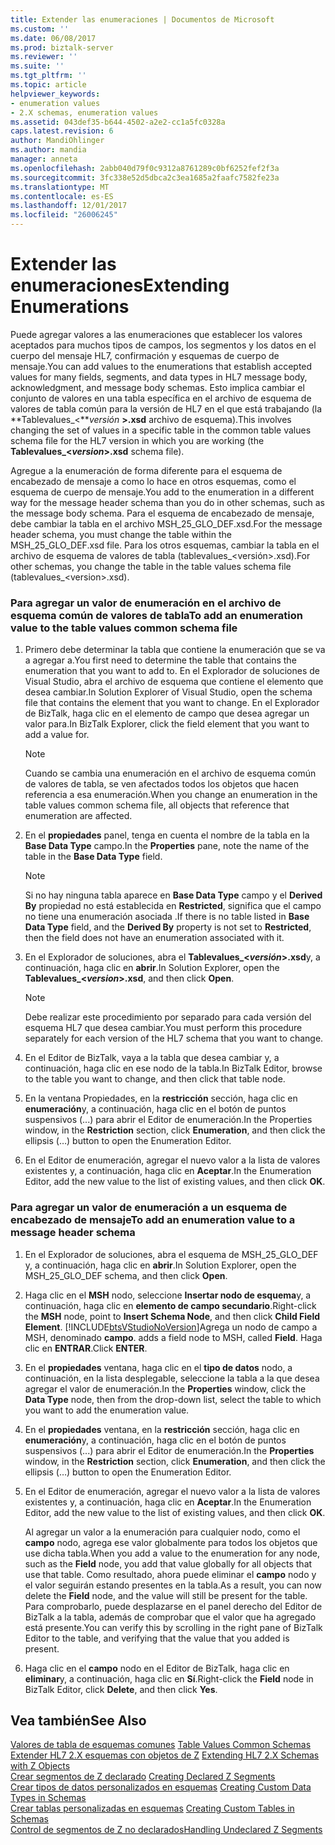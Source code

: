 ```yaml
---
title: Extender las enumeraciones | Documentos de Microsoft
ms.custom: ''
ms.date: 06/08/2017
ms.prod: biztalk-server
ms.reviewer: ''
ms.suite: ''
ms.tgt_pltfrm: ''
ms.topic: article
helpviewer_keywords:
- enumeration values
- 2.X schemas, enumeration values
ms.assetid: 043def35-b644-4502-a2e2-cc1a5fc0328a
caps.latest.revision: 6
author: MandiOhlinger
ms.author: mandia
manager: anneta
ms.openlocfilehash: 2abb040d79f0c9312a8761289c0bf6252fef2f3a
ms.sourcegitcommit: 3fc338e52d5dbca2c3ea1685a2faafc7582fe23a
ms.translationtype: MT
ms.contentlocale: es-ES
ms.lasthandoff: 12/01/2017
ms.locfileid: "26006245"
---
```

# <a name="extending-enumerations"></a><span data-ttu-id="5df3b-102">Extender las enumeraciones</span><span class="sxs-lookup"><span data-stu-id="5df3b-102">Extending Enumerations</span></span>
<span data-ttu-id="5df3b-103">Puede agregar valores a las enumeraciones que establecer los valores aceptados para muchos tipos de campos, los segmentos y los datos en el cuerpo del mensaje HL7, confirmación y esquemas de cuerpo de mensaje.</span><span class="sxs-lookup"><span data-stu-id="5df3b-103">You can add values to the enumerations that establish accepted values for many fields, segments, and data types in HL7 message body, acknowledgment, and message body schemas.</span></span> <span data-ttu-id="5df3b-104">Esto implica cambiar el conjunto de valores en una tabla específica en el archivo de esquema de valores de tabla común para la versión de HL7 en el que está trabajando (la **Tablevalues_\<***versión*  **\>.xsd** archivo de esquema).</span><span class="sxs-lookup"><span data-stu-id="5df3b-104">This involves changing the set of values in a specific table in the common table values schema file for the HL7 version in which you are working (the **Tablevalues_\<***version***\>.xsd** schema file).</span></span>  
  
 <span data-ttu-id="5df3b-105">Agregue a la enumeración de forma diferente para el esquema de encabezado de mensaje a como lo hace en otros esquemas, como el esquema de cuerpo de mensaje.</span><span class="sxs-lookup"><span data-stu-id="5df3b-105">You add to the enumeration in a different way for the message header schema than you do in other schemas, such as the message body schema.</span></span> <span data-ttu-id="5df3b-106">Para el esquema de encabezado de mensaje, debe cambiar la tabla en el archivo MSH_25_GLO_DEF.xsd.</span><span class="sxs-lookup"><span data-stu-id="5df3b-106">For the message header schema, you must change the table within the MSH_25_GLO_DEF.xsd file.</span></span> <span data-ttu-id="5df3b-107">Para los otros esquemas, cambiar la tabla en el archivo de esquema de valores de tabla (tablevalues_\<versión\>.xsd).</span><span class="sxs-lookup"><span data-stu-id="5df3b-107">For other schemas, you change the table in the table values schema file (tablevalues_\<version\>.xsd).</span></span>  
  
### <a name="to-add-an-enumeration-value-to-the-table-values-common-schema-file"></a><span data-ttu-id="5df3b-108">Para agregar un valor de enumeración en el archivo de esquema común de valores de tabla</span><span class="sxs-lookup"><span data-stu-id="5df3b-108">To add an enumeration value to the table values common schema file</span></span>  
  
1.  <span data-ttu-id="5df3b-109">Primero debe determinar la tabla que contiene la enumeración que se va a agregar a.</span><span class="sxs-lookup"><span data-stu-id="5df3b-109">You first need to determine the table that contains the enumeration that you want to add to.</span></span> <span data-ttu-id="5df3b-110">En el Explorador de soluciones de Visual Studio, abra el archivo de esquema que contiene el elemento que desea cambiar.</span><span class="sxs-lookup"><span data-stu-id="5df3b-110">In Solution Explorer of Visual Studio, open the schema file that contains the element that you want to change.</span></span> <span data-ttu-id="5df3b-111">En el Explorador de BizTalk, haga clic en el elemento de campo que desea agregar un valor para.</span><span class="sxs-lookup"><span data-stu-id="5df3b-111">In BizTalk Explorer, click the field element that you want to add a value for.</span></span>  
  
    > [!NOTE]
    >  <span data-ttu-id="5df3b-112">Cuando se cambia una enumeración en el archivo de esquema común de valores de tabla, se ven afectados todos los objetos que hacen referencia a esa enumeración.</span><span class="sxs-lookup"><span data-stu-id="5df3b-112">When you change an enumeration in the table values common schema file, all objects that reference that enumeration are affected.</span></span>  
  
2.  <span data-ttu-id="5df3b-113">En el **propiedades** panel, tenga en cuenta el nombre de la tabla en la **Base Data Type** campo.</span><span class="sxs-lookup"><span data-stu-id="5df3b-113">In the **Properties** pane, note the name of the table in the **Base Data Type** field.</span></span>  
  
    > [!NOTE]
    >  <span data-ttu-id="5df3b-114">Si no hay ninguna tabla aparece en **Base Data Type** campo y el **Derived By** propiedad no está establecida en **Restricted**, significa que el campo no tiene una enumeración asociada .</span><span class="sxs-lookup"><span data-stu-id="5df3b-114">If there is no table listed in **Base Data Type** field, and the **Derived By** property is not set to **Restricted**, then the field does not have an enumeration associated with it.</span></span>  
  
3.  <span data-ttu-id="5df3b-115">En el Explorador de soluciones, abra el **Tablevalues_\<***versión***\>.xsd**y, a continuación, haga clic en **abrir**.</span><span class="sxs-lookup"><span data-stu-id="5df3b-115">In Solution Explorer, open the **Tablevalues_\<***version***\>.xsd**, and then click **Open**.</span></span>  
  
    > [!NOTE]
    >  <span data-ttu-id="5df3b-116">Debe realizar este procedimiento por separado para cada versión del esquema HL7 que desea cambiar.</span><span class="sxs-lookup"><span data-stu-id="5df3b-116">You must perform this procedure separately for each version of the HL7 schema that you want to change.</span></span>  
  
4.  <span data-ttu-id="5df3b-117">En el Editor de BizTalk, vaya a la tabla que desea cambiar y, a continuación, haga clic en ese nodo de la tabla.</span><span class="sxs-lookup"><span data-stu-id="5df3b-117">In BizTalk Editor, browse to the table you want to change, and then click that table node.</span></span>  
  
5.  <span data-ttu-id="5df3b-118">En la ventana Propiedades, en la **restricción** sección, haga clic en **enumeración**y, a continuación, haga clic en el botón de puntos suspensivos (...) para abrir el Editor de enumeración.</span><span class="sxs-lookup"><span data-stu-id="5df3b-118">In the Properties window, in the **Restriction** section, click **Enumeration**, and then click the ellipsis (…) button to open the Enumeration Editor.</span></span>  
  
6.  <span data-ttu-id="5df3b-119">En el Editor de enumeración, agregar el nuevo valor a la lista de valores existentes y, a continuación, haga clic en **Aceptar**.</span><span class="sxs-lookup"><span data-stu-id="5df3b-119">In the Enumeration Editor, add the new value to the list of existing values, and then click **OK**.</span></span>  
  
### <a name="to-add-an-enumeration-value-to-a-message-header-schema"></a><span data-ttu-id="5df3b-120">Para agregar un valor de enumeración a un esquema de encabezado de mensaje</span><span class="sxs-lookup"><span data-stu-id="5df3b-120">To add an enumeration value to a message header schema</span></span>  
  
1.  <span data-ttu-id="5df3b-121">En el Explorador de soluciones, abra el esquema de MSH_25_GLO_DEF y, a continuación, haga clic en **abrir**.</span><span class="sxs-lookup"><span data-stu-id="5df3b-121">In Solution Explorer, open the MSH_25_GLO_DEF schema, and then click **Open**.</span></span>  
  
2.  <span data-ttu-id="5df3b-122">Haga clic en el **MSH** nodo, seleccione **Insertar nodo de esquema**y, a continuación, haga clic en **elemento de campo secundario**.</span><span class="sxs-lookup"><span data-stu-id="5df3b-122">Right-click the **MSH** node, point to **Insert Schema Node**, and then click **Child Field Element**.</span></span> [!INCLUDE[btsVStudioNoVersion](../../includes/btsvstudionoversion-md.md)]<span data-ttu-id="5df3b-123">Agrega un nodo de campo a MSH, denominado **campo**.</span><span class="sxs-lookup"><span data-stu-id="5df3b-123"> adds a field node to MSH, called **Field**.</span></span> <span data-ttu-id="5df3b-124">Haga clic en **ENTRAR**.</span><span class="sxs-lookup"><span data-stu-id="5df3b-124">Click **ENTER**.</span></span>  
  
3.  <span data-ttu-id="5df3b-125">En el **propiedades** ventana, haga clic en el **tipo de datos** nodo, a continuación, en la lista desplegable, seleccione la tabla a la que desea agregar el valor de enumeración.</span><span class="sxs-lookup"><span data-stu-id="5df3b-125">In the **Properties** window, click the **Data Type** node, then from the drop-down list, select the table to which you want to add the enumeration value.</span></span>  
  
4.  <span data-ttu-id="5df3b-126">En el **propiedades** ventana, en la **restricción** sección, haga clic en **enumeración**y, a continuación, haga clic en el botón de puntos suspensivos (...) para abrir el Editor de enumeración.</span><span class="sxs-lookup"><span data-stu-id="5df3b-126">In the **Properties** window, in the **Restriction** section, click **Enumeration**, and then click the ellipsis (…) button to open the Enumeration Editor.</span></span>  
  
5.  <span data-ttu-id="5df3b-127">En el Editor de enumeración, agregar el nuevo valor a la lista de valores existentes y, a continuación, haga clic en **Aceptar**.</span><span class="sxs-lookup"><span data-stu-id="5df3b-127">In the Enumeration Editor, add the new value to the list of existing values, and then click **OK**.</span></span>  
  
     <span data-ttu-id="5df3b-128">Al agregar un valor a la enumeración para cualquier nodo, como el **campo** nodo, agrega ese valor globalmente para todos los objetos que use dicha tabla.</span><span class="sxs-lookup"><span data-stu-id="5df3b-128">When you add a value to the enumeration for any node, such as the **Field** node, you add that value globally for all objects that use that table.</span></span> <span data-ttu-id="5df3b-129">Como resultado, ahora puede eliminar el **campo** nodo y el valor seguirán estando presentes en la tabla.</span><span class="sxs-lookup"><span data-stu-id="5df3b-129">As a result, you can now delete the **Field** node, and the value will still be present for the table.</span></span> <span data-ttu-id="5df3b-130">Para comprobarlo, puede desplazarse en el panel derecho del Editor de BizTalk a la tabla, además de comprobar que el valor que ha agregado está presente.</span><span class="sxs-lookup"><span data-stu-id="5df3b-130">You can verify this by scrolling in the right pane of BizTalk Editor to the table, and verifying that the value that you added is present.</span></span>  
  
6.  <span data-ttu-id="5df3b-131">Haga clic en el **campo** nodo en el Editor de BizTalk, haga clic en **eliminar**y, a continuación, haga clic en **Sí**.</span><span class="sxs-lookup"><span data-stu-id="5df3b-131">Right-click the **Field** node in BizTalk Editor, click **Delete**, and then click **Yes**.</span></span>  
  
## <a name="see-also"></a><span data-ttu-id="5df3b-132">Vea también</span><span class="sxs-lookup"><span data-stu-id="5df3b-132">See Also</span></span>  
 <span data-ttu-id="5df3b-133">[Valores de tabla de esquemas comunes](../../adapters-and-accelerators/accelerator-hl7/table-values-common-schemas.md) </span><span class="sxs-lookup"><span data-stu-id="5df3b-133">[Table Values Common Schemas](../../adapters-and-accelerators/accelerator-hl7/table-values-common-schemas.md) </span></span>  
 <span data-ttu-id="5df3b-134">[Extender HL7 2.X esquemas con objetos de Z](../../adapters-and-accelerators/accelerator-hl7/extending-hl7-2-x-schemas-with-z-objects.md) </span><span class="sxs-lookup"><span data-stu-id="5df3b-134">[Extending HL7 2.X Schemas with Z Objects](../../adapters-and-accelerators/accelerator-hl7/extending-hl7-2-x-schemas-with-z-objects.md) </span></span>  
 <span data-ttu-id="5df3b-135">[Crear segmentos de Z declarado](../../adapters-and-accelerators/accelerator-hl7/creating-declared-z-segments.md) </span><span class="sxs-lookup"><span data-stu-id="5df3b-135">[Creating Declared Z Segments](../../adapters-and-accelerators/accelerator-hl7/creating-declared-z-segments.md) </span></span>  
 <span data-ttu-id="5df3b-136">[Crear tipos de datos personalizados en esquemas](../../adapters-and-accelerators/accelerator-hl7/creating-custom-data-types-in-schemas.md) </span><span class="sxs-lookup"><span data-stu-id="5df3b-136">[Creating Custom Data Types in Schemas](../../adapters-and-accelerators/accelerator-hl7/creating-custom-data-types-in-schemas.md) </span></span>  
 <span data-ttu-id="5df3b-137">[Crear tablas personalizadas en esquemas](../../adapters-and-accelerators/accelerator-hl7/creating-custom-tables-in-schemas.md) </span><span class="sxs-lookup"><span data-stu-id="5df3b-137">[Creating Custom Tables in Schemas](../../adapters-and-accelerators/accelerator-hl7/creating-custom-tables-in-schemas.md) </span></span>  
 [<span data-ttu-id="5df3b-138">Control de segmentos de Z no declarados</span><span class="sxs-lookup"><span data-stu-id="5df3b-138">Handling Undeclared Z Segments</span></span>](../../adapters-and-accelerators/accelerator-hl7/handling-undeclared-z-segments.md)